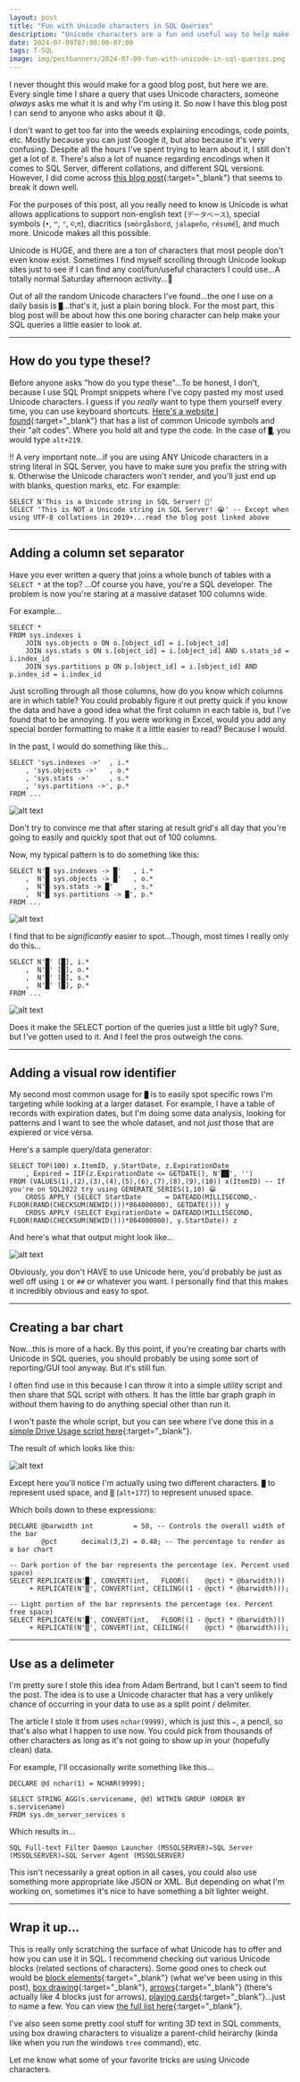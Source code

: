 ```yaml
---
layout: post
title: "Fun with Unicode characters in SQL Queries"
description: "Unicode characters are a fun and useful way to help make your query results easier to read and even make some fun graphics."
date: 2024-07-09T07:00:00-07:00
tags: T-SQL
image: img/postbanners/2024-07-09-fun-with-unicode-in-sql-queries.png
---
```


I never thought this would make for a good blog post, but here we are. Every single time I share a query that uses Unicode characters, someone _always_ asks me what it is and why I'm using it. So now I have this blog post I can send to anyone who asks about it 😄.

I don't want to get too far into the weeds explaining encodings, code points, etc. Mostly because you can just Google it, but also because it's very confusing. Despite all the hours I've spent trying to learn about it, I still don't get a lot of it. There's also a lot of nuance regarding encodings when it comes to SQL Server, different collations, and different SQL versions. However, I did come across [this blog post](https://sqlrebel.org/2021/07/29/utf-16-and-utf-8-encoding-sql-server/){:target="_blank"} that seems to break it down well.

For the purposes of this post, all you really need to know is Unicode is what allows applications to support non-english text (`データベース`), special symbols (`•`, `™`, `°`, `©`,`π`), diacritics (`smörgåsbord`, `jalapeño`, `résumé`), and much more. Unicode makes all this possible.

Unicode is HUGE, and there are a ton of characters that most people don't even know exist. Sometimes I find myself scrolling through Unicode lookup sites just to see if I can find any cool/fun/useful characters I could use...A totally normal Saturday afternoon activity...👀

Out of all the random Unicode characters I've found...the one I use on a daily basis is `█`...that's it, just a plain boring block. For the most part, this blog post will be about how this one boring character can help make your SQL queries a little easier to look at.

----

## How do you type these!?

Before anyone asks "how do you type these"...To be honest, I don't, because I use SQL Prompt snippets where I've copy pasted my most used Unicode characters. I guess if you _really_ want to type them yourself every time, you can use keyboard shortcuts. [Here's a website I found](https://www.alt-codes.net/){:target="_blank"} that has a list of common Unicode symbols and their "alt codes". Where you hold alt and type the code. In the case of `█`, you would type `alt+219`.

‼ A very important note...if you are using ANY Unicode characters in a string literal in SQL Server, you have to make sure you prefix the string with `N`. Otherwise the Unicode characters won't render, and you'll just end up with blanks, question marks, etc. For example:

```tsql
SELECT N'This is a Unicode string in SQL Server! 🦄'
SELECT 'This is NOT a Unicode string in SQL Server! 😭' -- Except when using UTF-8 collations in 2019+...read the blog post linked above
```

----

## Adding a column set separator

Have you ever written a query that joins a whole bunch of tables with a `SELECT *` at the top? ...Of course you have, you're a SQL developer. The problem is now you're staring at a massive dataset 100 columns wide.

For example...

```tsql
SELECT *
FROM sys.indexes i
    JOIN sys.objects o ON o.[object_id] = i.[object_id]
    JOIN sys.stats s ON s.[object_id] = i.[object_id] AND s.stats_id = i.index_id
    JOIN sys.partitions p ON p.[object_id] = i.[object_id] AND p.index_id = i.index_id
```

Just scrolling through all those columns, how do you know which columns are in which table? You could probably figure it out pretty quick if you know the data and have a good idea what the first column in each table is, but I've found that to be annoying. If you were working in Excel, would you add any special border formatting to make it a little easier to read? Because I would.

In the past, I would do something like this...

```tsql
SELECT 'sys.indexes ->'  , i.*
    , 'sys.objects ->'   , o.*
    , 'sys.stats ->'     , s.*
    , 'sys.partitions ->', p.*
FROM ...
```

![alt text](/img/unicodequeries/20240708_155925.png)

Don't try to convince me that after staring at result grid's all day that you're going to easily and quickly spot that out of 100 columns.

Now, my typical pattern is to do something like this:

```tsql
SELECT N'█ sys.indexes -> █'   , i.*
    ,  N'█ sys.objects -> █'   , o.*
    ,  N'█ sys.stats -> █'     , s.*
    ,  N'█ sys.partitions -> █', p.*
FROM ...
```

![alt text](/img/unicodequeries/20240708_160956.png)

I find that to be _significantly_ easier to spot...Though, most times I really only do this...

```tsql
SELECT N'█' [█], i.*
    ,  N'█' [█], o.*
    ,  N'█' [█], s.*
    ,  N'█' [█], p.*
FROM ...
```

![alt text](/img/unicodequeries/20240708_161344.png)

Does it make the SELECT portion of the queries just a little bit ugly? Sure, but I've gotten used to it. And I feel the pros outweigh the cons.

----

## Adding a visual row identifier

My second most common usage for `█` is to easily spot specific rows I'm targeting while looking at a larger dataset. For example, I have a table of records with expiration dates, but I'm doing some data analysis, looking for patterns and I want to see the whole dataset, and not _just_ those that are expiered or vice versa.

Here's a sample query/data generator:

```tsql
SELECT TOP(100) x.ItemID, y.StartDate, z.ExpirationDate
    , Expired = IIF(z.ExpirationDate <= GETDATE(), N'██', '')
FROM (VALUES(1),(2),(3),(4),(5),(6),(7),(8),(9),(10)) x(ItemID) -- If you're on SQL2022 try using GENERATE_SERIES(1,10) 😁
    CROSS APPLY (SELECT StartDate      = DATEADD(MILLISECOND,-FLOOR(RAND(CHECKSUM(NEWID()))*864000000), GETDATE())) y
    CROSS APPLY (SELECT ExpirationDate = DATEADD(MILLISECOND, FLOOR(RAND(CHECKSUM(NEWID()))*864000000), y.StartDate)) z
```

And here's what that output might look like...

![alt text](/img/unicodequeries/20240708_164754.png)

Obviously, you don't HAVE to use Unicode here, you'd probably be just as well off using `1` or `##` or whatever you want. I personally find that this makes it incredibly obvious and easy to spot.

----

## Creating a bar chart

Now...this is more of a hack. By this point, if you're creating bar charts with Unicode in SQL queries, you should probably be using some sort of reporting/GUI tool anyway. But it's still fun.

I often find use in this because I can throw it into a simple utility script and then share that SQL script with others. It has the little bar graph graph in without them having to do anything special other than run it.

I won't paste the whole script, but you can see where I've done this in a [simple Drive Usage script here](https://github.com/chadbaldwin/SQL/blob/main/Scripts/Drive%20Usage.sql){:target="_blank"}.

The result of which looks like this:

![alt text](/img/unicodequeries/20240708_171010.png)

Except here you'll notice I'm actually using two different characters. `█` to represent used space, and `▒` (`alt+177`) to represent unused space.

Which boils down to these expressions:

```tsql
DECLARE @barwidth int          = 50, -- Controls the overall width of the bar
        @pct      decimal(3,2) = 0.40; -- The percentage to render as a bar chart

-- Dark portion of the bar represents the percentage (ex. Percent used space)
SELECT REPLICATE(N'█', CONVERT(int,   FLOOR((    @pct) * @barwidth)))
     + REPLICATE(N'▒', CONVERT(int, CEILING((1 - @pct) * @barwidth)));

-- Light portion of the bar represents the percentage (ex. Percent free space)
SELECT REPLICATE(N'█', CONVERT(int,   FLOOR((1 - @pct) * @barwidth)))
     + REPLICATE(N'▒', CONVERT(int, CEILING((    @pct) * @barwidth)));
```

----

## Use as a delimeter

I'm pretty sure I stole this idea from Adam Bertrand, but I can't seem to find the post. The idea is to use a Unicode character that has a very unlikely chance of occurring in your data to use as a split point / delimiter.

The article I stole it from uses `nchar(9999)`, which is just this `✏`, a pencil, so that's also what I happen to use now. You could pick from thousands of other characters as long as it's not going to show up in your (hopefully clean) data.

For example, I'll occasionally write something like this...

```tsql
DECLARE @d nchar(1) = NCHAR(9999);

SELECT STRING_AGG(s.servicename, @d) WITHIN GROUP (ORDER BY s.servicename)
FROM sys.dm_server_services s
```

Which results in...

```plaintext
SQL Full-text Filter Daemon Launcher (MSSQLSERVER)✏SQL Server (MSSQLSERVER)✏SQL Server Agent (MSSQLSERVER)
```

This isn't necessarily a great option in all cases, you could also use something more appropriate like JSON or XML. But depending on what I'm working on, sometimes it's nice to have something a bit lighter weight.

----

## Wrap it up...

This is really only scratching the surface of what Unicode has to offer and how you can use it in SQL. I recommend checking out various Unicode blocks (related sections of characters). Some good ones to check out would be [block elements](https://unicode-explorer.com/b/2580){:target="_blank"} (what we've been using in this post), [box drawing](https://unicode-explorer.com/b/2500){:target="_blank"}, [arrows](https://unicode-explorer.com/b/2190){:target="_blank"} (there's actually like 4 blocks just for arrows), [playing cards](https://unicode-explorer.com/b/1F0A0){:target="_blank"}...just to name a few. You can view [the full list here](https://unicode-explorer.com/blocks){:target="_blank"}.

I've also seen some pretty cool stuff for writing 3D text in SQL comments, using box drawing characters to visualize a parent-child heirarchy (kinda like when you run the windows `tree` command), etc.

Let me know what some of your favorite tricks are using Unicode characters.
